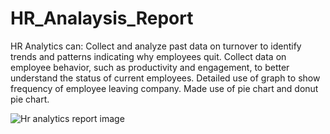 # HR_Analaysis_Report
HR Analytics can:
Collect and analyze past data on turnover to identify trends and patterns indicating why employees quit.
Collect data on employee behavior, such as productivity and engagement, to better understand the status of current employees.
Detailed use of graph to show frequency of employee leaving company. 
Made use of pie chart and donut pie chart. 


![Hr analytics report image](https://github.com/SonalMangalAnalyst/HR_Analaysis_Report/assets/77008424/a75ab15f-40ba-488e-b4f2-47387f94fb81)
